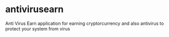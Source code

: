 # antivirusearn
Anti Virus Earn application for earning cryptorcurrency and also antivirus to protect your system from virus
